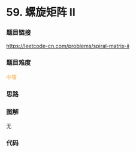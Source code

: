 # 59. 螺旋矩阵 II

### 题目链接

https://leetcode-cn.com/problems/spiral-matrix-ii

### 题目难度

<font color=#F0AD4E>中等</font>

### 思路



### 图解

无

### 代码

```python
```